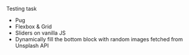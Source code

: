 Testing task

- Pug
- Flexbox & Grid
- Sliders on vanilla JS
- Dynamically fill the bottom block with random images fetched from Unsplash API
